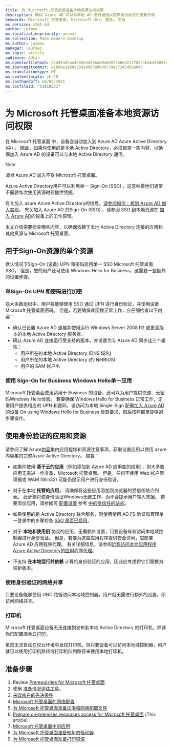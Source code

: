 ```yaml
---
title: 为 Microsoft 托管桌面准备本地资源访问权限
description: 确保 Azure AD 可以与本地 AD 进行通信以提供身份验证的重要步骤
keywords: Microsoft 托管桌面, Microsoft 365, 服务, 文档
ms.service: m365-md
author: jaimeo
ms.localizationpriority: normal
ms.collection: M365-modern-desktop
ms.author: jaimeo
manager: laurawi
ms.topic: article
audience: Admin
ms.openlocfilehash: 22d49a85ae4d89e3d596a00a0d47468ed213788c1b46d850914d2eaecef56ec1
ms.sourcegitcommit: a1b66e1e80c25d14d67a9b46c79ec7245d88e045
ms.translationtype: MT
ms.contentlocale: zh-CN
ms.lasthandoff: 08/05/2021
ms.locfileid: "53819231"
---
```

#  <a name="prepare-on-premises-resources-access-for-microsoft-managed-desktop"></a>为 Microsoft 托管桌面准备本地资源访问权限

在 Microsoft 托管桌面 中，设备会自动加入到 Azure AD Azure Active Directory (中) 。 因此，如果你使用的是本地 Active Directory，必须检查一些内容，以确保加入 Azure AD 的设备可以与本地 Active Directory 通信。 

> [!NOTE]  
> *混合* Azure AD 加入不受 Microsoft 托管桌面。

Azure Active Directory用户可以利用单一 Sign-On (SSO) ，这意味着他们通常不需要每次使用资源时都提供凭据。

有关加入 azure Azure Active Directory的信息，[请参阅如何：规划 Azure AD 加入实现](/azure/active-directory/devices/azureadjoin-plan)。 有关加入 Azure AD 的Sign-On (SSO) ，请参阅 SSO 到本地资源在 [加入 Azure AD](/azure/active-directory/devices/azuread-join-sso#how-it-works)的设备上的工作原理。


本文介绍需要检查哪些内容，以确保依赖于本地 Active Directory 连接的应用和其他资源与 Microsoft 托管桌面。


## <a name="single-sign-on-for-on-premises-resources"></a>用于Sign-On资源的单个资源

默认情况下Sign-On (设备) UPN 和密码启用单一 SSO Microsoft 托管桌面 SSO。 但是，您的用户还可使用 Windows Hello for Business，这需要一些额外的设置步骤。 

### <a name="single-sign-on-by-using-upn-and-password"></a>单Sign-On UPN 和密码进行加密

在大多数组织中，用户将能够使用 SSO 通过 UPN 进行身份验证，并使用设备Microsoft 托管桌面密码。 但是，若要确保此函数正常工作，应仔细检查以下内容：

- 确认已设置 Azure AD 连接并使用运行 Windows Server 2008 R2 或更高版本的本地 Active Directory 服务器。
- 确认 Azure AD 连接运行受支持的版本，并设置为与 Azure AD 同步这三个属性： 
    - 用户所在的本地 Active Directory (DNS 域名) 
    - 用户所在的本地 Active Directory (的 NetBIOS) 
    - 用户的 SAM 帐户名


### <a name="single-sign-on-by-using-windows-hello-for-business"></a>使用 Sign-On for Business Windows Hello单一应用

Microsoft 托管桌面使用适用于 Business 的设备，还可以为用户提供快速、无密码Windows Hello体验。 若要确保 Windows Hello for Business 正常工作，无需用户提供相应的 UPN 和密码，请访问为本地 Single-Sign 配置[加入 Azure AD](/windows/security/identity-protection/hello-for-business/hello-hybrid-aadj-sso-base)的设备 On using Windows Hello for Business 检查要求，然后按照那里提供的步骤操作。


## <a name="apps-and-resources-that-use-authentication"></a>使用身份验证的应用和资源

请参阅了解 Azure[内容](/azure/active-directory/devices/azureadjoin-plan#understand-considerations-for-applications-and-resources)集内应用程序和资源注意事项，获取设置应用以使用 azure 内容集的完整Azure Active Directory。 摘要：


- 如果你使用 **基于云的应用**（例如添加到 Azure AD 应用库的应用），则大多数应用无需进一步准备，Microsoft 托管桌面。 但是，任何不使用 Web 帐户管理器或 WAM (Win32) 可能仍提示用户进行身份验证。

- 对于在本地 **托管的应用，** 请确保将这些应用添加到浏览器的受信任站点列表。 此步骤将使身份验证Windows无缝工作，而不会提示用户输入凭据。 若要添加应用，请参阅可 [配置设置](../working-with-managed-desktop/config-setting-ref.md#trusted-sites) 参考 [中的受信任的站点](../working-with-managed-desktop/config-setting-ref.md)。

- 如果使用的是 Active Directory 联合服务，则使用使用 AD FS 验证和管理单一登录中的步骤检查 [SSO 是否已启用](/previous-versions/azure/azure-services/jj151809(v=azure.100))。 

- 对于 **本地和使用旧** 协议的应用，无需额外设置，只要设备有权访问本地域控制器进行身份验证。 但是，若要为这些应用程序提供安全访问，应部署 Azure AD 应用程序代理。 有关详细信息，请参阅[远程访问本地应用程序Azure Active Directory的应用程序代理](/azure/active-directory/manage-apps/application-proxy)。

- 不支持 **在本地运行并依赖** 计算机身份验证的应用，因此应考虑将它们替换为较新版本。

### <a name="network-shares-that-use-authentication"></a>使用身份验证的网络共享

只要设备能够使用 UNC 路径访问本地域控制器，用户就无需进行额外的设置，即访问网络共享。

### <a name="printers"></a>打印机

Microsoft 托管桌面设备无法连接到发布到本地 Active Directory 的打印机，除非你已配置混合云[打印](/windows-server/administration/hybrid-cloud-print/hybrid-cloud-print-deploy)。

虽然无法自动在仅云环境中发现打印机，但只要设备可以访问本地域控制器，用户就可以使用打印机路径或打印机队列路径来使用本地打印机。

<!--add fuller material on printers when available-->
## <a name="steps-to-get-ready"></a>准备步骤

1. Review [Prerequisites for Microsoft 托管桌面](prerequisites.md).
2. 使用 [准备情况评估工具](readiness-assessment-tool.md)。
3. [来宾帐户的先决条件](guest-accounts.md)
4. [Microsoft 托管桌面的网络配置](network.md)
5. [为 Microsoft 托管桌面准备证书和网络配置文件](certs-wifi-lan.md)
6. [Prepare on-premises resources access for Microsoft 托管桌面](authentication.md) (This article) 
7. [Microsoft 托管桌面中的应用](apps.md)
8. [为 Microsoft 托管桌面准备映射的驱动器](mapped-drives.md)
9. [为 Microsoft 托管桌面准备打印资源](printing.md)
